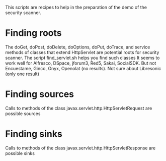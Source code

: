 
This scripts are recipes to help in the preparation of the demo of the security scanner.

Finding roots
=============

The doGet, doPost, doDelete, doOptions, doPut, doTrace, and service methods of
classes that extend HttpServlet are potential roots for security scanner.
The script find_servlet.sh helps you find such classes
It seems to work well for Alfresco, DSpace, jforum3, Red5, Sakai, SocialSDK.
But not Encuestame, Ginco, Onyx, Openolat (no results).
Not sure about Libresonic (only one result)


Finding sources
===============

Calls to methods of the class javax.servlet.http.HttpServletRequest
are possible sources


Finding sinks
=============

Calls to methods of the class javax.servlet.http.HttpServletResponse are possible sinks


